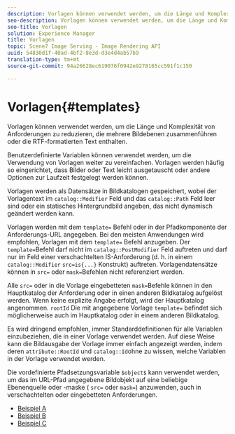 ```yaml
---
description: Vorlagen können verwendet werden, um die Länge und Komplexität von Anforderungen zu reduzieren, die mehrere Bildebenen zusammenführen oder die RTF-formatierten Text enthalten.
seo-description: Vorlagen können verwendet werden, um die Länge und Komplexität von Anforderungen zu reduzieren, die mehrere Bildebenen zusammenführen oder die RTF-formatierten Text enthalten.
seo-title: Vorlagen
solution: Experience Manager
title: Vorlagen
topic: Scene7 Image Serving - Image Rendering API
uuid: 54830d1f-40ad-4bf2-8e3d-d3e4d4ab57b9
translation-type: tm+mt
source-git-commit: 94a26628ec619076f0942e9278165cc591f1c150

---
```



# Vorlagen{#templates}

Vorlagen können verwendet werden, um die Länge und Komplexität von Anforderungen zu reduzieren, die mehrere Bildebenen zusammenführen oder die RTF-formatierten Text enthalten.

Benutzerdefinierte Variablen können verwendet werden, um die Verwendung von Vorlagen weiter zu vereinfachen. Vorlagen werden häufig so eingerichtet, dass Bilder oder Text leicht ausgetauscht oder andere Optionen zur Laufzeit festgelegt werden können.

Vorlagen werden als Datensätze in Bildkatalogen gespeichert, wobei der Vorlagentext im `catalog::Modifier` Feld und das `catalog::Path` Feld leer sind oder ein statisches Hintergrundbild angeben, das nicht dynamisch geändert werden kann.

Vorlagen werden mit dem `template=` Befehl oder in der Pfadkomponente der Anforderungs-URL angegeben. Bei den meisten Anwendungen wird empfohlen, Vorlagen mit dem `template=` Befehl anzugeben. Der `template=`Befehl darf nicht im `catalog::PostModifier` Feld auftreten und darf nur im Feld einer verschachtelten IS-Anforderung (d. h. in einem `catalog::Modifier` `src=is{...}` Konstrukt) auftreten. Vorlagendatensätze können in `src=` oder `mask=`Befehlen nicht referenziert werden.

Alle `src=` oder in die Vorlage eingebetteten `mask=`Befehle können in den Hauptkatalog der Anforderung oder in einen anderen Bildkatalog aufgelöst werden. Wenn keine explizite Angabe erfolgt, wird der Hauptkatalog angenommen. `rootId` Die mit angegebene Vorlage `template=` befindet sich möglicherweise auch im Hauptkatalog oder in einem anderen Bildkatalog.

Es wird dringend empfohlen, immer Standarddefinitionen für alle Variablen einzubeziehen, die in einer Vorlage verwendet werden. Auf diese Weise kann die Bildausgabe der Vorlage immer einfach angezeigt werden, indem deren `attribute::RootId` und `catalog::Id`ohne zu wissen, welche Variablen in der Vorlage verwendet werden.

Die vordefinierte Pfadsetzungsvariable `$object$` kann verwendet werden, um das im URL-Pfad angegebene Bildobjekt auf eine beliebige Ebenenquelle oder -maske ( `src=` oder `mask=`) anzuwenden, auch in verschachtelten oder eingebetteten Anforderungen.

* [Beispiel A](r-example-a.md)
* [Beispiel B](r-example-b.md)
* [Beispiel C](r-example-c.md)
